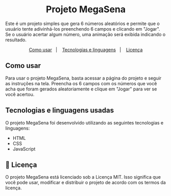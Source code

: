 <h1 align="center"> Projeto MegaSena </h1>
<p>
Este é um projeto simples que gera 6 números aleatórios e permite que o usuário tente adivinhá-los preenchendo 6 campos e clicando em "Jogar". Se o usuário acertar algum número, uma animação será exibida indicando o resultado.
</p>
 
 <p align="center">
  <a href="#como-usar">Como usar</a>&nbsp;&nbsp;&nbsp;|&nbsp;&nbsp;&nbsp;
  <a href="#tecnologias-e-linguagens-usadas">Tecnologias e linguagens</a>&nbsp;&nbsp;&nbsp;|&nbsp;&nbsp;&nbsp;
  <a href="#memo-licença">Licença</a>
</p>
 
 
## Como usar
Para usar o projeto MegaSena, basta acessar a página do projeto e seguir as instruções na tela. Preencha os 6 campos com os números que você acha que foram gerados aleatoriamente e clique em "Jogar" para ver se você acertou.

## Tecnologias e linguagens usadas
O projeto MegaSena foi desenvolvido utilizando as seguintes tecnologias e linguagens:

- HTML
- CSS
- JavaScript

## :memo: Licença
O projeto MegaSena está licenciado sob a Licença MIT. Isso significa que você pode usar, modificar e distribuir o projeto de acordo com os termos da licença.
